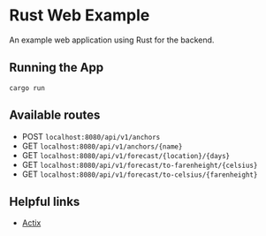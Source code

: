 # Rust Web Example

An example web application using Rust for the backend.

## Running the App

`cargo run`

## Available routes

- POST `localhost:8080/api/v1/anchors`
- GET `localhost:8080/api/v1/anchors/{name}`
- GET `localhost:8080/api/v1/forecast/{location}/{days}`
- GET `localhost:8080/api/v1/forecast/to-farenheight/{celsius}`
- GET `localhost:8080/api/v1/forecast/to-celsius/{farenheight}`

## Helpful links

- [Actix](https://actix.rs/docs/getting-started)